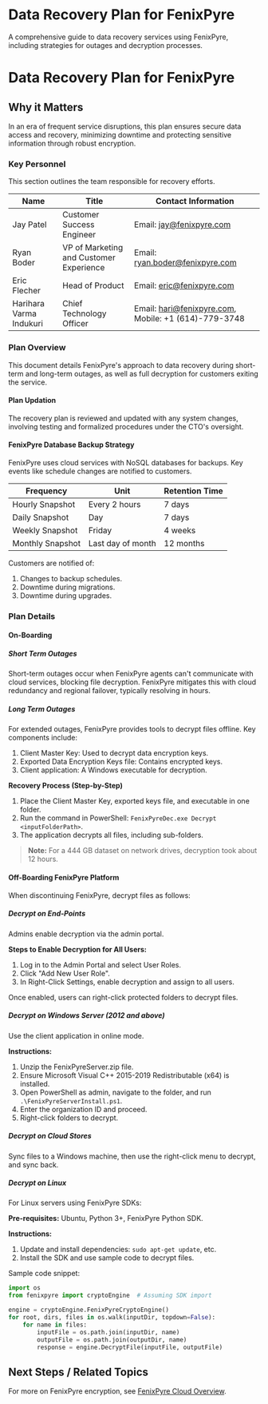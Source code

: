 # Data Recovery Plan for FenixPyre

A comprehensive guide to data recovery services using FenixPyre, including strategies for outages and decryption processes.


# Data Recovery Plan for FenixPyre

## Why it Matters
In an era of frequent service disruptions, this plan ensures secure data access and recovery, minimizing downtime and protecting sensitive information through robust encryption.

### Key Personnel
This section outlines the team responsible for recovery efforts.

| Name            | Title                       | Contact Information          |
|-----------------|-----------------------------|------------------------------|
| Jay Patel      | Customer Success Engineer   | Email: jay@fenixpyre.com     |
| Ryan Boder     | VP of Marketing and Customer Experience | Email: ryan.boder@fenixpyre.com |
| Eric Flecher   | Head of Product             | Email: eric@fenixpyre.com    |
| Harihara Varma Indukuri | Chief Technology Officer    | Email: hari@fenixpyre.com, Mobile: +1 (614)-779-3748 |

### Plan Overview
This document details FenixPyre's approach to data recovery during short-term and long-term outages, as well as full decryption for customers exiting the service.

#### Plan Updation
The recovery plan is reviewed and updated with any system changes, involving testing and formalized procedures under the CTO's oversight.

#### FenixPyre Database Backup Strategy
FenixPyre uses cloud services with NoSQL databases for backups. Key events like schedule changes are notified to customers.

| Frequency     | Unit       | Retention Time      |
|---------------|------------|---------------------|
| Hourly Snapshot | Every 2 hours | 7 days              |
| Daily Snapshot  | Day        | 7 days              |
| Weekly Snapshot | Friday     | 4 weeks             |
| Monthly Snapshot| Last day of month | 12 months           |

Customers are notified of:
1. Changes to backup schedules.
2. Downtime during migrations.
3. Downtime during upgrades.

### Plan Details
#### On-Boarding
##### Short Term Outages
Short-term outages occur when FenixPyre agents can't communicate with cloud services, blocking file decryption. FenixPyre mitigates this with cloud redundancy and regional failover, typically resolving in hours.

##### Long Term Outages
For extended outages, FenixPyre provides tools to decrypt files offline. Key components include:
1. Client Master Key: Used to decrypt data encryption keys.
2. Exported Data Encryption Keys file: Contains encrypted keys.
3. Client application: A Windows executable for decryption.

**Recovery Process (Step-by-Step)**
1. Place the Client Master Key, exported keys file, and executable in one folder.
2. Run the command in PowerShell: `FenixPyreDec.exe Decrypt <inputFolderPath>`.
3. The application decrypts all files, including sub-folders.

> **Note:** For a 444 GB dataset on network drives, decryption took about 12 hours.

#### Off-Boarding FenixPyre Platform
When discontinuing FenixPyre, decrypt files as follows:

##### Decrypt on End-Points
Admins enable decryption via the admin portal.

**Steps to Enable Decryption for All Users:**
1. Log in to the Admin Portal and select User Roles.
2. Click "Add New User Role".
3. In Right-Click Settings, enable decryption and assign to all users.

Once enabled, users can right-click protected folders to decrypt files.

##### Decrypt on Windows Server (2012 and above)
Use the client application in online mode.

**Instructions:**
1. Unzip the FenixPyreServer.zip file.
2. Ensure Microsoft Visual C++ 2015-2019 Redistributable (x64) is installed.
3. Open PowerShell as admin, navigate to the folder, and run `.\FenixPyreServerInstall.ps1`.
4. Enter the organization ID and proceed.
5. Right-click folders to decrypt.

##### Decrypt on Cloud Stores
Sync files to a Windows machine, then use the right-click menu to decrypt, and sync back.

##### Decrypt on Linux
For Linux servers using FenixPyre SDKs:

**Pre-requisites:** Ubuntu, Python 3+, FenixPyre Python SDK.

**Instructions:**
1. Update and install dependencies: `sudo apt-get update`, etc.
2. Install the SDK and use sample code to decrypt files.

Sample code snippet:
```python
import os
from fenixpyre import cryptoEngine  # Assuming SDK import

engine = cryptoEngine.FenixPyreCryptoEngine()
for root, dirs, files in os.walk(inputDir, topdown=False):
    for name in files:
        inputFile = os.path.join(inputDir, name)
        outputFile = os.path.join(outputDir, name)
        response = engine.DecryptFile(inputFile, outputFile)
```

## Next Steps / Related Topics
For more on FenixPyre encryption, see [FenixPyre Cloud Overview](/files/media/files/anchor-deck-fy22-cmmc-2-0-20221113/index.md).
